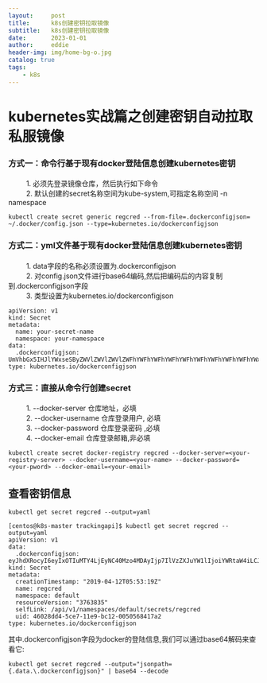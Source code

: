 ```yaml
---
layout:     post
title:      k8s创建密钥拉取镜像
subtitle:   k8s创建密钥拉取镜像
date:       2023-01-01
author:     eddie
header-img: img/home-bg-o.jpg
catalog: true
tags:
    - k8s
---
```


# kubernetes实战篇之创建密钥自动拉取私服镜像


### 方式一：命令行基于现有docker登陆信息创建kubernetes密钥


####
&ensp; &ensp;&ensp;&ensp;   1. 必须先登录镜像仓库，然后执行如下命令
<br>
&ensp; &ensp;&ensp;&ensp;   2. 默认创建的secret名称空间为kube-system,可指定名称空间 -n namespace

```shell
kubectl create secret generic regcred --from-file=.dockerconfigjson= ~/.docker/config.json --type=kubernetes.io/dockerconfigjson
```

### **方式二：yml文件基于现有docker登陆信息创建kubernetes密钥**


####
&ensp; &ensp;&ensp;&ensp; 1. data字段的名称必须设置为.dockerconfigjson
<br>
&ensp; &ensp;&ensp;&ensp; 2. 对config.json文件进行base64编码,然后把编码后的内容复制到.dockerconfigjson字段
<br>
&ensp; &ensp;&ensp;&ensp; 3. 类型设置为kubernetes.io/dockerconfigjson
```shell
apiVersion: v1
kind: Secret
metadata:
  name: your-secret-name
  namespace: your-namespace
data:
  .dockerconfigjson: UmVhbGx5IHJlYWxseSByZWVlZWVlZWVlZWFhYWFhYWFhYWFhYWFhYWFhYWFhYWFhYWFhYWxsbGxsbGxsbGxsbGxsbGxsbGxsbGxsbGxsbGxsbGx5eXl5eXl5eXl5eXl5eXl5eXl5eSBsbGxsbGxsbGxsbGxsbG9vb29vb29vb29vb29vb29vb29vb29vb29vb25ubm5ubm5ubm5ubm5ubm5ubm5ubm5ubmdnZ2dnZ2dnZ2dnZ2dnZ2dnZ2cgYXV0aCBrZXlzCg==
type: kubernetes.io/dockerconfigjson
```

###  方式三：直接从命令行创建secret

####
&ensp; &ensp;&ensp;&ensp; 1. --docker-server 仓库地址，必填
<br>
&ensp; &ensp;&ensp;&ensp; 2. --docker-username 仓库登录用户, 必填
<br>
&ensp; &ensp;&ensp;&ensp; 3. --docker-password 仓库登录密码 ,必填
<br>
&ensp; &ensp;&ensp;&ensp; 4. --docker-email 仓库登录邮箱,非必填
<br>


```shell
kubectl create secret docker-registry regcred --docker-server=<your-registry-server> --docker-username=<your-name> --docker-password=<your-pword> --docker-email=<your-email>
```

## 查看密钥信息

```
kubectl get secret regcred --output=yaml
```
```
[centos@k8s-master trackingapi]$ kubectl get secret regcred --output=yaml
apiVersion: v1
data:
  .dockerconfigjson: eyJhdXRocyI6eyIxOTIuMTY4LjEyNC40Mzo4MDAyIjp7IlVzZXJuYW1lIjoiYWRtaW4iLCJQYXNzd29yZCI6ImFkbWluMTIzIiwiRW1haWwiOiIifX19
kind: Secret
metadata:
  creationTimestamp: "2019-04-12T05:53:19Z"
  name: regcred
  namespace: default
  resourceVersion: "3763835"
  selfLink: /api/v1/namespaces/default/secrets/regcred
  uid: 46028dd4-5ce7-11e9-bc12-0050568417a2
type: kubernetes.io/dockerconfigjson
```
其中.dockerconfigjson字段为docker的登陆信息,我们可以通过base64解码来查看它:
```
kubectl get secret regcred --output="jsonpath={.data.\.dockerconfigjson}" | base64 --decode
```
